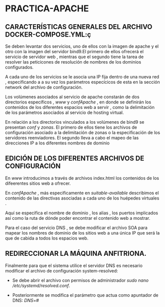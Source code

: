 # PRACTICA-APACHE



## CARACTERÍSTICAS GENERALES DEL ARCHIVO DOCKER-COMPOSE.YML:ç


Se deben levantar dos servicios, uno de ellos con la imagen de apache y el otro con la imagen del servidor bind9.El primero de ellos ofrecerá el servicio de servidor web , mientras que el segundo tiene la tarea de resolver las peticicones de resolución de nombres de los dominios configurados.


A cada uno de los servicios se le asocia una IP fija dentro de una nueva red , especificando a a su vez los parámetros especícicos de esta en la sección network del archivo de configuración.

Los volúmenes asociados al servicio de apache constarán de dos directorios específicos , _www_ y _confApache_ , en donde se definirán los contenidos de los diferentes espacios web a servir , como la delimitación de los parámetros asociados al servicio de  hosting virtual.

En relación a los directorios vinculados a los volúmenes de bind9 se presentan _conf_ y _zonas_.
El primero de ellos tiene los archivos de configuración asociado a la delimitación de zonas o la especificación de los servidores reenviadores.
El segundo lleva a cabo el mapeo de las direcciones IP a los diferentes nombres de dominio



## EDICIÓN DE LOS DIFERENTES ARCHIVOS DE CONFIGURACIÓN 


En _www_ introducimos a través de archivos index.html los contenidos de los difeerentes sitios web a ofrecer.

En _confApache_ , más especificamente en _suitable-available_ describimos el contenido de las directivas asociadas a cada uno de los huépedes virtuales .

Aquí se especifica el nombre de dominio , los alias , los puertos implicados así como la ruta de dónde poder encontrar el contenido web a mostrar.


Para el caso del servicio DNS , se debe modificar el archivo SOA para mapear los nombres de dominio de los sitios web a una única IP que será la que de cabida a todos los espacios web.



## REDIRECCIONAR LA MÁQUINA ANFITRIONA.


Finalmente para que el sistema utilice el servidor DNS es necesario modificar el archivo de configuración system-resolved:

- Se debe abrir el archivo con permisos de administrador _sudo nano /etc/systemd/resolved.conf_.

- Posteriormente se modifica el parámetro que actua como apuntador de DNS: _DNS_=<IP DEL SERVER>#<PUERTO>










 








